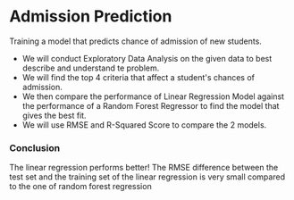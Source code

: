 # Admission Prediction
Training a model that predicts chance of admission of new students.

- We will conduct Exploratory Data Analysis on the given data to best describe and understand te problem.
- We will find the top 4 criteria that affect a student's chances of admission.
- We then compare the performance of Linear Regression Model against the performance of a Random Forest Regressor to find the model that gives the best fit.
- We will use RMSE and R-Squared Score to compare the 2 models.

### Conclusion
The linear regression performs better! The RMSE difference between the test set and the training set of the linear regression is very small compared to the one of random forest regression
